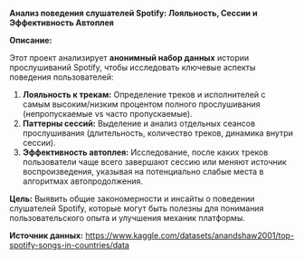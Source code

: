 **Анализ поведения слушателей Spotify: Лояльность, Сессии и Эффективность Автоплея** 

**Описание:**

Этот проект анализирует **анонимный набор данных** истории прослушиваний Spotify, чтобы исследовать ключевые аспекты поведения пользователей:
1.  **Лояльность к трекам:** Определение треков и исполнителей с самым высоким/низким процентом полного прослушивания (непропускаемые vs часто пропускаемые).
2.  **Паттерны сессий:** Выделение и анализ отдельных сеансов прослушивания (длительность, количество треков, динамика внутри сессии).
3.  **Эффективность автоплея:** Исследование, после каких треков пользователи чаще всего завершают сессию или меняют источник воспроизведения, указывая на потенциально слабые места в алгоритмах автопродолжения.

**Цель:** Выявить общие закономерности и инсайты о поведении слушателей Spotify, которые могут быть полезны для понимания пользовательского опыта и улучшения механик платформы.

**Источник данных:** https://www.kaggle.com/datasets/anandshaw2001/top-spotify-songs-in-countries/data
